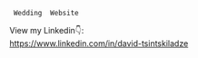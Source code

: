 ```
 Wedding  Website
```

View my Linkedin👇: <br />
https://www.linkedin.com/in/david-tsintskiladze
